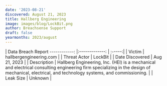```yaml
---
date: '2023-08-21'
discovered: August 21, 2023
title: Hallberg Engineering
image: images/blog/LockBit.png
author: Breachsense Support
draft: false
yearmonths: 2023/august
---
```



| Data Breach Report
------------:     |:-------------:    | :-----:|
| Victim      | hallbergengineering.com      | 
| Threat Actor      |  LockBit     | 
| Date Discovered      | Aug 21, 2023      | 
| Description      | Hallberg Engineering, Inc. (HEI) is a mechanical and electrical consulting engineering firm specializing in the design of mechanical, electrical, and technology systems, and commissioning.      | 
| Leak Size      | Unknown      | 

